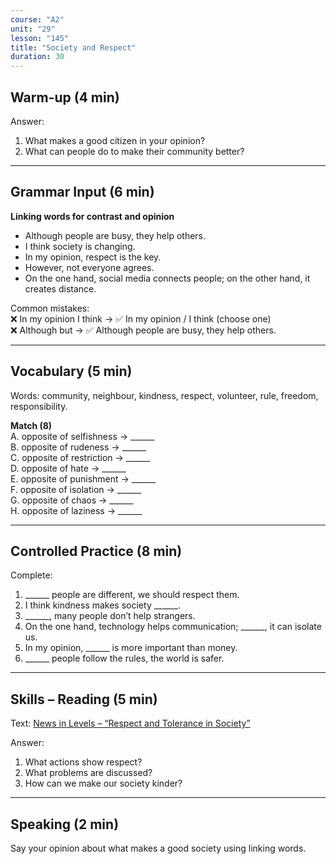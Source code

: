 ```yaml
---
course: "A2"
unit: "29"
lesson: "145"
title: "Society and Respect"
duration: 30
---
```


## Warm-up (4 min)
Answer:
1. What makes a good citizen in your opinion?  
2. What can people do to make their community better?  

-------
## Grammar Input (6 min)
**Linking words for contrast and opinion**  
- Although people are busy, they help others.  
- I think society is changing.  
- In my opinion, respect is the key.  
- However, not everyone agrees.  
- On the one hand, social media connects people; on the other hand, it creates distance.  

Common mistakes:  
❌ In my opinion I think → ✅ In my opinion / I think (choose one)  
❌ Although but → ✅ Although people are busy, they help others.  

-------
## Vocabulary (5 min)
Words: community, neighbour, kindness, respect, volunteer, rule, freedom, responsibility.  

**Match (8)**  
A. opposite of selfishness → ______  
B. opposite of rudeness → ______  
C. opposite of restriction → ______  
D. opposite of hate → ______  
E. opposite of punishment → ______  
F. opposite of isolation → ______  
G. opposite of chaos → ______  
H. opposite of laziness → ______  

-------
## Controlled Practice (8 min)
Complete:  
1. ______ people are different, we should respect them.  
2. I think kindness makes society ______.  
3. ______, many people don’t help strangers.  
4. On the one hand, technology helps communication; ______, it can isolate us.  
5. In my opinion, ______ is more important than money.  
6. ______ people follow the rules, the world is safer.  

-------
## Skills – Reading (5 min)
Text: [News in Levels – “Respect and Tolerance in Society”](https://www.newsinlevels.com/)  

Answer:  
1. What actions show respect?  
2. What problems are discussed?  
3. How can we make our society kinder?  

-------
## Speaking (2 min)
Say your opinion about what makes a good society using linking words.
